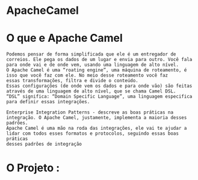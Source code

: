# ApacheCamel

  # O que e Apache Camel 
    Podemos pensar de forma simplificada que ele é um entregador de correios. Ele pega os dados de um lugar e envia para outro. Você fala 
    para onde vai e de onde vem, usando uma linguagem de alto nível.
    O Apache Camel é uma “roating engine”, uma máquina de roteamento, é isso que você faz com ele. No meio desse roteamento você faz 
    essas transformações, filtra e divide o conteúdo.
    Essas configurações (de onde vem os dados e para onde vão) são feitas através de uma linguagem de alto nível, que se chama Camel DSL.
    “DSL” significa: “Domain Specific Language”, uma linguagem especifica para definir essas integrações.
    
    Enterprise Integration Patterns - descreve as boas práticas na integração. O Apache Camel, justamente, implementa a maioria desses padrões. 
    Apache Camel é uma mão na roda das integrações, ele vai te ajudar a lidar com todos esses formatos e protocolos, seguindo essas boas práticas 
    desses padrões de integração
    
  # O Projeto :
      
